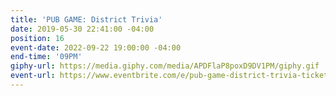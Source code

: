 ```yaml
---
title: 'PUB GAME: District Trivia'
date: 2019-05-30 22:41:00 -04:00
position: 16
event-date: 2022-09-22 19:00:00 -04:00
end-time: '09PM'
giphy-url: https://media.giphy.com/media/APDFlaP8poxD9DV1PM/giphy.gif
event-url: https://www.eventbrite.com/e/pub-game-district-trivia-tickets-410186106687
---
```


